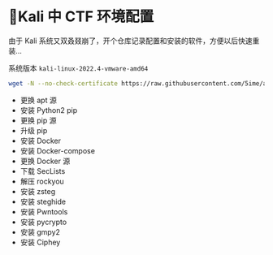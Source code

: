 # 🦉Kali 中 CTF 环境配置

由于 Kali 系统又双叒叕崩了，开个仓库记录配置和安装的软件，方便以后快速重装...

系统版本 `kali-linux-2022.4-vmware-amd64`

``` bash
wget -N --no-check-certificate https://raw.githubusercontent.com/5ime/auto_env/master/auto.sh && chmod +x auto.sh && bash demo.sh
```

- 更换 apt 源
- 安装 Python2 pip
- 更换 pip 源
- 升级 pip
- 安装 Docker 
- 安装 Docker-compose
- 更换 Docker 源
- 下载 SecLists
- 解压 rockyou
- 安装 zsteg
- 安装 steghide
- 安装 Pwntools
- 安装 pycrypto
- 安装 gmpy2
- 安装 Ciphey